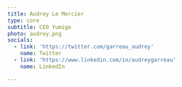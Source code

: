 ```yaml
---
title: Audrey Le Mercier
type: core
subtitle: CEO Yumigo
photo: audrey.png
socials:
  - link: 'https://twitter.com/garreau_audrey'
    name: Twitter
  - link: 'https://www.linkedin.com/in/audreygarreau'
    name: LinkedIn

---
```


